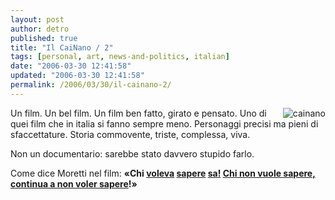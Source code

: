 ```yaml
---
layout: post
author: detro
published: true
title: "Il CaiNano / 2"
tags: [personal, art, news-and-politics, italian]
date: "2006-03-30 12:41:58"
updated: "2006-03-30 12:41:58"
permalink: /2006/03/30/il-cainano-2/
---
```


<img src="http://www.gabryella.net/images/cai.gif" alt="cainano" align="right" />
Un film.
Un bel film.
Un film ben fatto, girato e pensato.
Uno di quei film che in italia si fanno sempre meno.
Personaggi precisi ma pieni di sfaccettature.
Storia commovente, triste, complessa, viva.

Non un documentario: sarebbe stato davvero stupido farlo.

Come dice Moretti nel film:
<strong>&laquo;Chi <a href="http://www.detronizator.org/categories/news-and-politics/">voleva</a> <a href="http://blog.neminis.org/category/politica/politica-interna/">sapere</a> <a href="http://www.marcotravaglio.it/">sa!</a> <a href="http://www.tgcom.mediaset.it/">Chi non vuole sapere, continua a non voler sapere</a>!&raquo;</strong>
